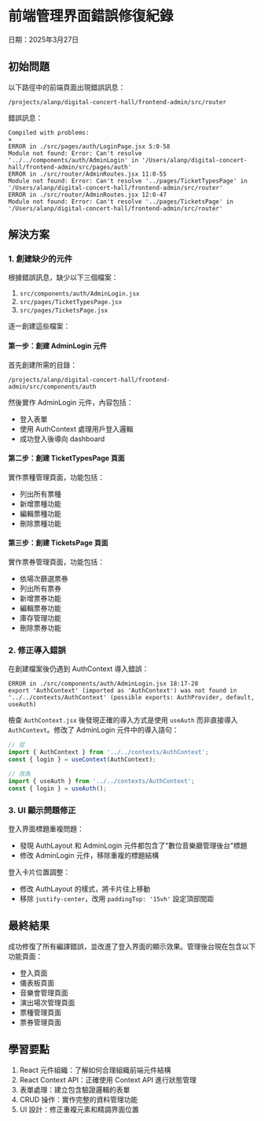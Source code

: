 # 前端管理界面錯誤修復紀錄

日期：2025年3月27日

## 初始問題

以下路徑中的前端頁面出現錯誤訊息：
```
/projects/alanp/digital-concert-hall/frontend-admin/src/router
```

錯誤訊息：
```
Compiled with problems:
×
ERROR in ./src/pages/auth/LoginPage.jsx 5:0-58
Module not found: Error: Can't resolve '../../components/auth/AdminLogin' in '/Users/alanp/digital-concert-hall/frontend-admin/src/pages/auth'
ERROR in ./src/router/AdminRoutes.jsx 11:0-55
Module not found: Error: Can't resolve '../pages/TicketTypesPage' in '/Users/alanp/digital-concert-hall/frontend-admin/src/router'
ERROR in ./src/router/AdminRoutes.jsx 12:0-47
Module not found: Error: Can't resolve '../pages/TicketsPage' in '/Users/alanp/digital-concert-hall/frontend-admin/src/router'
```

## 解決方案

### 1. 創建缺少的元件

根據錯誤訊息，缺少以下三個檔案：
1. `src/components/auth/AdminLogin.jsx`
2. `src/pages/TicketTypesPage.jsx`
3. `src/pages/TicketsPage.jsx`

逐一創建這些檔案：

#### 第一步：創建 AdminLogin 元件
首先創建所需的目錄：
```
/projects/alanp/digital-concert-hall/frontend-admin/src/components/auth
```

然後實作 AdminLogin 元件，內容包括：
- 登入表單
- 使用 AuthContext 處理用戶登入邏輯
- 成功登入後導向 dashboard

#### 第二步：創建 TicketTypesPage 頁面
實作票種管理頁面，功能包括：
- 列出所有票種
- 新增票種功能
- 編輯票種功能
- 刪除票種功能

#### 第三步：創建 TicketsPage 頁面
實作票券管理頁面，功能包括：
- 依場次篩選票券
- 列出所有票券
- 新增票券功能
- 編輯票券功能
- 庫存管理功能
- 刪除票券功能

### 2. 修正導入錯誤

在創建檔案後仍遇到 AuthContext 導入錯誤：
```
ERROR in ./src/components/auth/AdminLogin.jsx 18:17-28
export 'AuthContext' (imported as 'AuthContext') was not found in '../../contexts/AuthContext' (possible exports: AuthProvider, default, useAuth)
```

檢查 `AuthContext.jsx` 後發現正確的導入方式是使用 `useAuth` 而非直接導入 `AuthContext`。修改了 AdminLogin 元件中的導入語句：
```jsx
// 從
import { AuthContext } from '../../contexts/AuthContext';
const { login } = useContext(AuthContext);

// 改為
import { useAuth } from '../../contexts/AuthContext';
const { login } = useAuth();
```

### 3. UI 顯示問題修正

登入界面標題重複問題：
- 發現 AuthLayout 和 AdminLogin 元件都包含了"數位音樂廳管理後台"標題
- 修改 AdminLogin 元件，移除重複的標題結構

登入卡片位置調整：
- 修改 AuthLayout 的樣式，將卡片往上移動
- 移除 `justify-center`，改用 `paddingTop: '15vh'` 設定頂部間距

## 最終結果

成功修復了所有編譯錯誤，並改進了登入界面的顯示效果。管理後台現在包含以下功能頁面：
- 登入頁面
- 儀表板頁面
- 音樂會管理頁面
- 演出場次管理頁面
- 票種管理頁面
- 票券管理頁面

## 學習要點

1. React 元件組織：了解如何合理組織前端元件結構
2. React Context API：正確使用 Context API 進行狀態管理
3. 表單處理：建立包含驗證邏輯的表單
4. CRUD 操作：實作完整的資料管理功能
5. UI 設計：修正重複元素和精調界面位置
